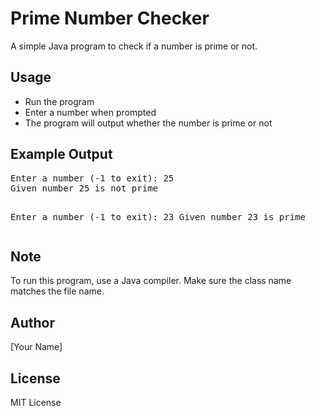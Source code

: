 <!DOCTYPE html>
<html>
<head>
	<title>Prime Number Checker</title>
</head>
<body>
	<h1>Prime Number Checker</h1>
	<p>A simple Java program to check if a number is prime or not.</p>
	<h2>Usage</h2>
	<ul>
		<li>Run the program</li>
		<li>Enter a number when prompted</li>
		<li>The program will output whether the number is prime or not</li>
	</ul>
	<h2>Example Output</h2>
	<pre>
Enter a number (-1 to exit): 25
Given number 25 is not prime

Enter a number (-1 to exit): 23
Given number 23 is prime
	</pre>
	<h2>Note</h2>
	<p>To run this program, use a Java compiler. Make sure the class name matches the file name.</p>
	<h2>Author</h2>
	<p>[Your Name]</p>
	<h2>License</h2>
	<p>MIT License</p>
</body>
</html>

